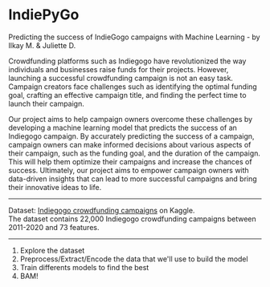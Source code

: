 # IndiePyGo
Predicting the success of IndieGogo campaigns with Machine Learning - by Ilkay M. & Juliette D.


Crowdfunding platforms such as Indiegogo have revolutionized the way individuals and businesses raise funds for their projects. However, launching a successful crowdfunding campaign is not an easy task. Campaign creators face challenges such as identifying the optimal funding goal, crafting an effective campaign title, and finding the perfect time to launch their campaign. 

Our project aims to help campaign owners overcome these challenges by developing a machine learning model that predicts the success of an Indiegogo campaign. By accurately predicting the success of a campaign, campaign owners can make informed decisions about various aspects of their campaign, such as the funding goal, and the duration of the campaign. This will help them optimize their campaigns and increase the chances of success. Ultimately, our project aims to empower campaign owners with data-driven insights that can lead to more successful campaigns and bring their innovative ideas to life.

--------------------------
Dataset: [Indiegogo crowdfunding campaigns](https://www.kaggle.com/datasets/quentinmcteer/indiegogo-crowdfunding-data) on Kaggle.   
The dataset contains 22,000 Indiegogo crowdfunding campaigns between 2011-2020 and 73 features.

--------------------------
1. Explore the dataset
2. Preprocess/Extract/Encode the data that we'll use to build the model
3. Train differents models to find the best
4. BAM!
